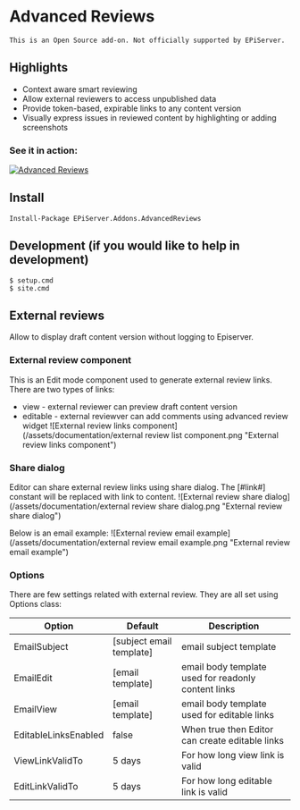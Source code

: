 # Advanced Reviews

```
This is an Open Source add-on. Not officially supported by EPiServer.
```

## Highlights

- Context aware smart reviewing 
- Allow external reviewers to access unpublished data
- Provide token-based, expirable links to any content version
- Visually express issues in reviewed content by highlighting or adding screenshots

### See it in action:
[![Advanced Reviews](http://img.youtube.com/vi/xb4uS1dXtRE/0.jpg)](http://www.youtube.com/watch?v=xb4uS1dXtRE "Advanced Reviews")

## Install

```
Install-Package EPiServer.Addons.AdvancedReviews
```

## Development (if you would like to help in development)

```console
$ setup.cmd
$ site.cmd
```

## External reviews

Allow to display draft content version without logging to Episerver.

### External review component
This is an Edit mode component used to generate external review links.
There are two types of links:
* view - external reviewer can preview draft content version 
* editable - external reviewver can add comments using advanced review widget 
![External review links component](/assets/documentation/external review list component.png "External review links component")

### Share dialog
Editor can share external review links using share dialog.
The [#link#] constant will be replaced with link to content. 
![External review share dialog](/assets/documentation/external review share dialog.png "External review share dialog")

Below is an email example:
![External review email example](/assets/documentation/external review email example.png "External review email example")

### Options
There are few settings related with external review. They are all set using Options class:

 | Option        | Default           | Description  |
 | ---- | ---- | ---- |
 | EmailSubject | [subject email template]|  email subject template |
 | EmailEdit | [email template] |email body template used for readonly content links |
 | EmailView | [email template]| email body template used for editable links |
 | EditableLinksEnabled | false |When true then Editor can create editable links |
 | ViewLinkValidTo | 5 days |For how long view link is valid |
 | EditLinkValidTo | 5 days | For how long editable link is valid |

